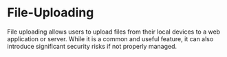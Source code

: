 # File-Uploading
File uploading allows users to upload files from their local devices to a web application or server. While it is a common and useful feature, it can also introduce significant security risks if not properly managed.

